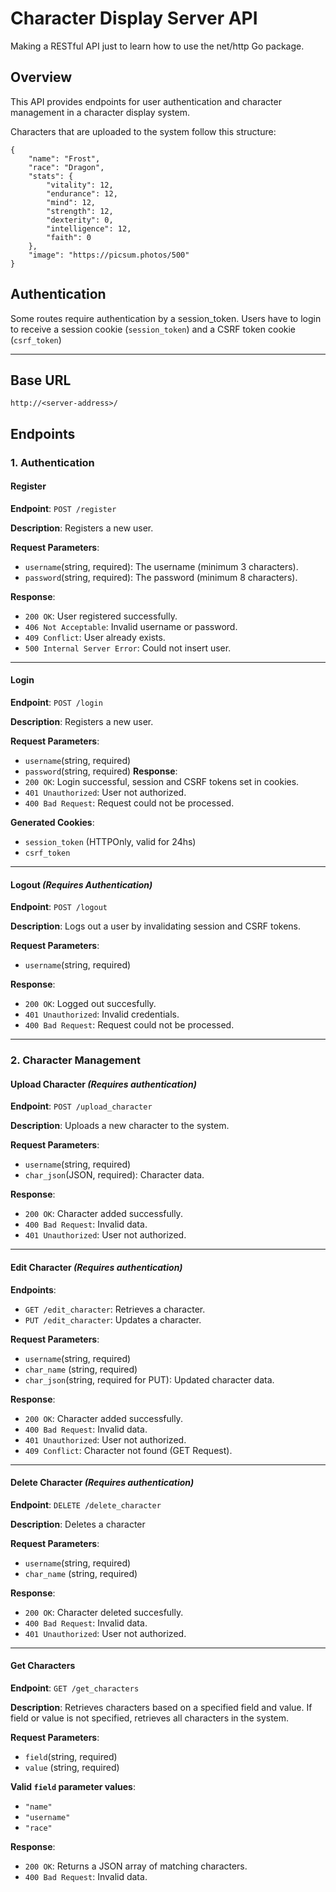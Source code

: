 # Character Display Server API
Making a RESTful API just to learn how to use the net/http Go package.

## Overview

This API provides endpoints for user authentication and character management in a character display system.

Characters that are uploaded to the system follow this structure:
```
{
	"name": "Frost",
	"race": "Dragon",
	"stats": {
		"vitality": 12,
		"endurance": 12,
		"mind": 12,
		"strength": 12,
		"dexterity": 0,
		"intelligence": 12,
		"faith": 0
	},
	"image": "https://picsum.photos/500"
}
```

## Authentication

Some routes require authentication by a session_token. Users have to login to receive a session cookie (`session_token`) and a CSRF token cookie (`csrf_token`)

---

## Base URL

```
http://<server-address>/
```

## **Endpoints** 

### **1. Authentication**

#### **Register**
**Endpoint**: `POST /register`

**Description**: Registers a new user.

**Request Parameters**:
   - `username`(string, required): The username (minimum 3 characters).
   - `password`(string, required): The password (minimum 8 characters).

**Response**:
   - `200 OK`: User registered successfully.
   - `406 Not Acceptable`: Invalid username or password.
   - `409 Conflict`: User already exists.
   - `500 Internal Server Error`: Could not insert user.

---

#### **Login**
**Endpoint**: `POST /login`

**Description**: Registers a new user.

**Request Parameters**:
   - `username`(string, required)
   - `password`(string, required)
**Response**:
   - `200 OK`: Login successful, session and CSRF tokens set in cookies.
   - `401 Unauthorized`: User not authorized.
   - `400 Bad Request`: Request could not be processed.

**Generated Cookies**:
   - `session_token` (HTTPOnly, valid for 24hs)
   - `csrf_token`

---

#### **Logout** *(Requires Authentication)*
**Endpoint**: `POST /logout`

**Description**: Logs out a user by invalidating session and CSRF tokens.

**Request Parameters**:
   - `username`(string, required)

**Response**:
   - `200 OK`: Logged out succesfully.
   - `401 Unauthorized`: Invalid credentials.
   - `400 Bad Request`: Request could not be processed.

---

### **2. Character Management**

#### **Upload Character** *(Requires authentication)*
**Endpoint**: `POST /upload_character`

**Description**: Uploads a new character to the system.

**Request Parameters**:
   - `username`(string, required)
   - `char_json`(JSON, required): Character data.

**Response**:
   - `200 OK`: Character added successfully.
   - `400 Bad Request`: Invalid data.
   - `401 Unauthorized`: User not authorized.

---

#### **Edit Character** *(Requires authentication)*
**Endpoints**:
   - `GET /edit_character`: Retrieves a character.
   - `PUT /edit_character`: Updates a character.

**Request Parameters**:
   - `username`(string, required)
   - `char_name` (string, required)
   - `char_json`(string, required for PUT): Updated character data.

**Response**:
   - `200 OK`: Character added successfully.
   - `400 Bad Request`: Invalid data.
   - `401 Unauthorized`: User not authorized.
   - `409 Conflict`: Character not found (GET Request).

---

#### **Delete Character** *(Requires authentication)*
**Endpoint**: `DELETE /delete_character`

**Description**: Deletes a character

**Request Parameters**:
   - `username`(string, required)
   - `char_name` (string, required)

**Response**:
   - `200 OK`: Character deleted succesfully.
   - `400 Bad Request`: Invalid data.
   - `401 Unauthorized`: User not authorized.

---

#### **Get Characters**
**Endpoint**: `GET /get_characters`

**Description**: Retrieves characters based on a specified field and value. If field or value is not specified, retrieves all characters in the system.

**Request Parameters**:
   - `field`(string, required)
   - `value` (string, required)

**Valid `field` parameter values**:
   - `"name"`
   - `"username"`
   - `"race"`

**Response**:
   - `200 OK`: Returns a JSON array of matching characters.
   - `400 Bad Request`: Invalid data.
